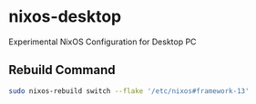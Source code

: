 # nixos-desktop
Experimental NixOS Configuration for Desktop PC

## Rebuild Command

```bash
sudo nixos-rebuild switch --flake '/etc/nixos#framework-13'
```
